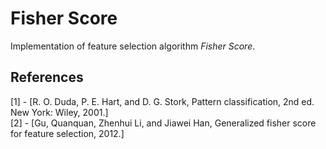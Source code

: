 # Fisher Score

Implementation of feature selection algorithm _Fisher Score_.

## References

[1] - [R. O. Duda, P. E. Hart, and D. G. Stork, Pattern classification, 2nd ed. New York: Wiley, 2001.]<br>
[2] - [Gu, Quanquan, Zhenhui Li, and Jiawei Han, Generalized fisher score for feature selection, 2012.]<br>
